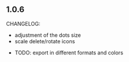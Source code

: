 ## 1.0.6

CHANGELOG:
- adjustment of the dots size
- scale delete/rotate icons

* TODO: export in different formats and colors
